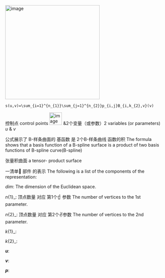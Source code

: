 
<img width="300" alt="image" src="https://github.com/ChenxingWang93/ComputationalGeometry/assets/31954987/9ff9406b-57f5-4d64-8761-9e6e4d18679c">

```
s(u,v)=\sum_{i=1}^{n_{1}}\sum_{j=1}^{n_{2}}p_{i,j}B_{i,k_{2},v}(v)
```

控制点 control points <img width="40" alt="image" src="https://github.com/ChenxingWang93/ComputationalGeometry/assets/31954987/1ce47d21-5c98-496c-9c93-84bd3ba27be7"> &2个变量（或参数）2 variables (or parameters) _u_ & _v_

公式展示了 B-样条曲面的 基函数 是 2个B-样条曲线 函数的积 The formula shows that a basis function of a B-spline surface is a product of two basis functions of B-spline curve(B-spline)

张量积曲面 a tensor- product surface

一清单🧾 部件 的表示 The following is a list of the components of the representation:

_dim_: The dimension of the Euclidean space.

_n_{1}_: 顶点数量 对应 第1个☝️ 参数 The number of vertices to the 1st parameter.

_n_{2}_: 顶点数量 对应 第2个✌️参数 The number of vertices to the 2nd parameter.

_k_{1}_: 

_k_{2}_:

***u***:

***v***:

***p***:
